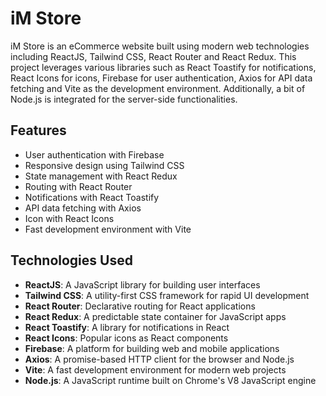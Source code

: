 # iM Store

iM Store is an eCommerce website built using modern web technologies including ReactJS, Tailwind CSS, React Router and React Redux. This project leverages various libraries such as React Toastify for notifications, React Icons for icons, Firebase for user authentication, Axios for API data fetching and Vite as the development environment. Additionally, a bit of Node.js is integrated for the server-side functionalities.

## Features

- User authentication with Firebase
- Responsive design using Tailwind CSS
- State management with React Redux
- Routing with React Router
- Notifications with React Toastify
- API data fetching with Axios
- Icon with React Icons
- Fast development environment with Vite

## Technologies Used

- **ReactJS**: A JavaScript library for building user interfaces
- **Tailwind CSS**: A utility-first CSS framework for rapid UI development
- **React Router**: Declarative routing for React applications
- **React Redux**: A predictable state container for JavaScript apps
- **React Toastify**: A library for notifications in React
- **React Icons**: Popular icons as React components
- **Firebase**: A platform for building web and mobile applications
- **Axios**: A promise-based HTTP client for the browser and Node.js
- **Vite**: A fast development environment for modern web projects
- **Node.js**: A JavaScript runtime built on Chrome's V8 JavaScript engine
